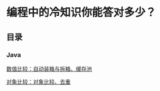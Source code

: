 # 编程中的冷知识你能答对多少？

## 目录

### Java

[数值比较：自动装箱与拆箱、缓存池](https://github.com/huaPeiLiang/Cold-Knowledge/blob/master/Java/number_compare.java)

[对象比较：对象比较、去重](https://github.com/huaPeiLiang/Cold-Knowledge/blob/master/Java/object_compare.java)



